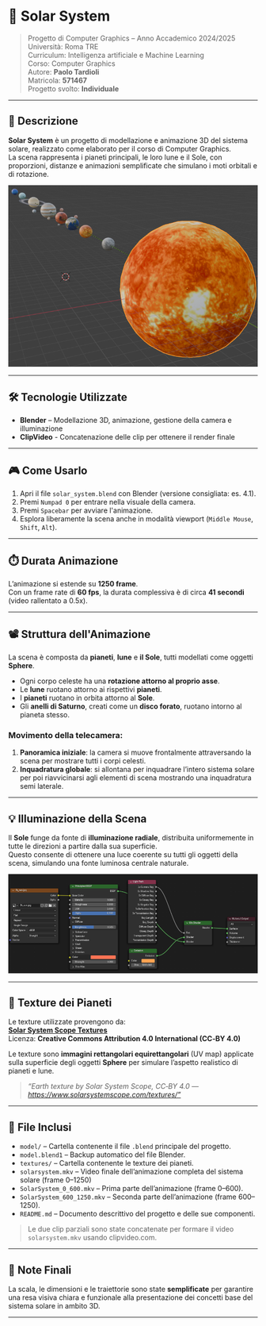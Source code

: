 # 🌌 Solar System

> Progetto di Computer Graphics – Anno Accademico 2024/2025  
> Università: Roma TRE    
> Curriculum: Intelligenza artificiale e Machine Learning   
> Corso: Computer Graphics  
> Autore: **Paolo Tardioli**  
> Matricola: **571467**  
> Progetto svolto: **Individuale** 

---

## 📖 Descrizione

**Solar System** è un progetto di modellazione e animazione 3D del sistema solare, realizzato come elaborato per il corso di Computer Graphics.  
La scena rappresenta i pianeti principali, le loro lune e il Sole, con proporzioni, distanze e animazioni semplificate che simulano i moti orbitali e di rotazione.

![Vista del sistema solare](screenshots/blender_view_5.png)

---

## 🛠️ Tecnologie Utilizzate

- **Blender** – Modellazione 3D, animazione, gestione della camera e illuminazione
- **ClipVideo** - Concatenazione delle clip per ottenere il render finale
---

## 🎮 Come Usarlo

1. Apri il file `solar_system.blend` con Blender (versione consigliata: es. 4.1).
2. Premi `Numpad 0` per entrare nella visuale della camera.
3. Premi `Spacebar` per avviare l'animazione.
4. Esplora liberamente la scena anche in modalità viewport (`Middle Mouse`, `Shift`, `Alt`).

---

## ⏱️ Durata Animazione

L’animazione si estende su **1250 frame**.  
Con un frame rate di **60 fps**, la durata complessiva è di circa **41 secondi** (video rallentato a 0.5x).

---

## 📽️ Struttura dell'Animazione

La scena è composta da **pianeti**, **lune** e **il Sole**, tutti modellati come oggetti **Sphere**.

- Ogni corpo celeste ha una **rotazione attorno al proprio asse**.
- Le **lune** ruotano attorno ai rispettivi **pianeti**.
- I **pianeti** ruotano in orbita attorno al **Sole**.
- Gli **anelli di Saturno**, creati come un **disco forato**, ruotano intorno al pianeta stesso.

### Movimento della telecamera:

1. **Panoramica iniziale**: la camera si muove frontalmente attraversando la scena per mostrare tutti i corpi celesti.
2. **Inquadratura globale**: si allontana per inquadrare l’intero sistema solare per poi riavvicinarsi agli elementi di scena mostrando una inquadratura semi laterale.

---

## 💡 Illuminazione della Scena

Il **Sole** funge da fonte di **illuminazione radiale**, distribuita uniformemente in tutte le direzioni a partire dalla sua superficie.  
Questo consente di ottenere una luce coerente su tutti gli oggetti della scena, simulando una fonte luminosa centrale naturale.

![Vista dello shading](screenshots/blender_view_4.png)

---

## 🎨 Texture dei Pianeti

Le texture utilizzate provengono da:  
**[Solar System Scope Textures](https://www.solarsystemscope.com/textures/)**  
Licenza: **Creative Commons Attribution 4.0 International (CC‑BY 4.0)**

Le texture sono **immagini rettangolari equirettangolari** (UV map) applicate sulla superficie degli oggetti **Sphere** per simulare l’aspetto realistico di pianeti e lune.

> *“Earth texture by Solar System Scope, CC‑BY 4.0 — https://www.solarsystemscope.com/textures/”*

---

## 📁 File Inclusi

- `model/` – Cartella contenente il file `.blend` principale del progetto.
- `model.blend1` – Backup automatico del file Blender.
- `textures/` – Cartella contenente le texture dei pianeti.
- `solarsystem.mkv` – Video finale dell’animazione completa del sistema solare (frame 0–1250)
- `SolarSystem_0_600.mkv` – Prima parte dell’animazione (frame 0–600).
- `SolarSystem_600_1250.mkv` – Seconda parte dell’animazione (frame 600–1250).
- `README.md` – Documento descrittivo del progetto e delle sue componenti.

> Le due clip parziali sono state concatenate per formare il video `solarsystem.mkv` usando clipvideo.com.

---

## 📌 Note Finali

La scala, le dimensioni e le traiettorie sono state **semplificate** per garantire una resa visiva chiara e funzionale alla presentazione dei concetti base del sistema solare in ambito 3D.

---

